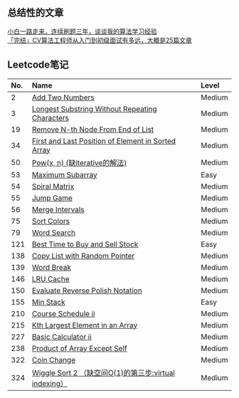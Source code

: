 ## 总结性的文章
[小白一路走来，连续刷题三年，谈谈我的算法学习经验](https://juejin.im/post/5cf5d203e51d45590a445afd)\
[「完结」CV算法工程师从入门到初级面试有多远，大概是25篇文章](https://www.toutiao.com/a6695518937334940174/)

## Leetcode笔记

|No.   | Name  | Level |
|:---  | :---  |:--- |
| 2 | [Add Two Numbers](notes/2_Add_Two_Numbers.md) | Medium |
|3 | [Longest Substring Without Repeating Characters](notes/3_LongestSubstringWithoutRepeatingCharacters.md) | Medium |
|19 | [Remove N-th Node From End of List](notes/19_Remove_Nth_Node_From_End_of_List.md) | Medium |
| 34 | [First and Last Position of Element in Sorted Array](notes/34_First_and_Last_Position_of_Element_in_Sorted_Array.md) | Medium |
| 50 | [Pow(x, n) (缺iterative的解法)](notes/50_Pow_x_n.md) | Medium |
| 53 | [Maximum Subarray](notes/53_Maximum_Subarray.md) | Easy |
| 54 | [Spiral Matrix](notes/54_Spiral_Matrix.md) | Medium |
| 55 | [Jump Game](notes/55_Jump_Game.md) | Medium |
| 56 | [Merge Intervals](notes/56_Merge_Intervals.md) | Medium |
| 75 | [Sort Colors](notes/75_SortColors.md) | Medium |
| 79 | [Word Search](notes/79_Word_Search.md) | Medium | 
| 121 | [Best Time to Buy and Sell Stock](notes/121_Best_Time_to_Buy_and_Sell_Stock.md) | Easy |
| 138 | [Copy List with Random Pointer](notes/138_CopyListwithRandomPointer.md) | Medium |
|139 | [Word Break](notes/139_Word_Break.md) | Medium |
|146 | [LRU Cache](notes/146_LRU_Cache.md) | Medium |
|150 | [Evaluate Reverse Polish Notation](notes/150_Evaluate_Reverse_Polish_Notation.md) | Medium |
|155 | [Min Stack](notes/155_Min_Stack.md) | Easy |
|210 | [Course Schedule ii](notes/210_Course_Schedule_2.md) | Medium |
| 215 | [Kth Largest Element in an Array](notes/215_KthLargestElementInAnArray.md) | Medium |
|227 | [Basic Calculator ii](notes/227_Basic_Calculator_2.md) | Medium |
|238 | [Product of Array Except Self](notes/238_Product_of_Array_Except_Self.md) | Medium |
|322 | [Coin Change](notes/322_Coin_Change.md) | Medium |
| 324 | [Wiggle Sort 2 （缺空间O(1)的第三步:virtual indexing）](notes/324_WiggleSort2.md) | Medium |
